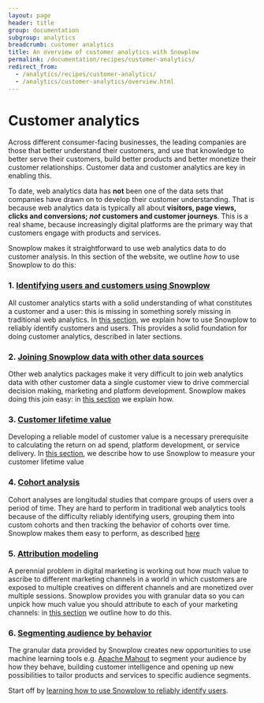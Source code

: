 ```yaml
---
layout: page
header: title
group: documentation
subgroup: analytics
breadcrumb: customer analytics
title: An overview of customer analytics with Snowplow
permalink: /documentation/recipes/customer-analytics/
redirect_from:
  - /analytics/recipes/customer-analytics/
  - /analytics/customer-analytics/overview.html
---
```


# Customer analytics

Across different consumer-facing businesses, the leading companies are those that better understand their customers, and use that knowledge to better serve their customers, build better products and better monetize their customer relationships. Customer data and customer analytics are key in enabling this.

To date, web analytics data has **not** been one of the data sets that companies have drawn on
to develop their customer understanding. That is because web analytics data is typically all about **visitors, page views, clicks and conversions; *not* customers and customer journeys**. This is a real shame, because increasingly digital platforms are the primary way that customers engage with products and services.

Snowplow makes it straightforward to use web analytics data to do customer analysis. In this section of the website, we outline *how* to use Snowplow to do this:

### 1. [Identifying users and customers using Snowplow][user-id]

All customer analytics starts with a solid understanding of what constitutes a customer and a user: this is missing in something sorely missing in traditional web analytics. In [this section][user-id], we explain how to use Snowplow to reliably identify customers and users. This provides a solid foundation for doing customer analytics, described in later sections.

### 2. [Joining Snowplow data with other data sources][joining-customer-data]

Other web analytics packages make it very difficult to join web analytics data with other customer data a single customer view to drive commercial decision making, marketing and platform development. Snowplow makes doing this join easy: in [this section][joining-customer-data] we explain how.

### 3. [Customer lifetime value][clv]

Developing a reliable model of customer value is a necessary prerequisite to calculating the return on ad spend, platform development, or service delivery. In [this section][clv], we describe how to use Snowplow to measure your customer lifetime value

### 4. [Cohort analysis][cohort-analysis]

Cohort analyses are longitudal studies that compare groups of users over a period of time. They are hard to perform in traditional web analytics tools because of the difficulty reliably identifying users, grouping them into custom cohorts and then tracking the behavior of cohorts over time. Snowplow makes them easy to perform, as described [here][cohort-analysis]

### 5. [Attribution modeling][attribution]

A perennial problem in digital marketing is working out how much value to ascribe to different marketing channels in a world in which customers are exposed to multiple creatives on different channels and are monetized over multiple sessions. Snowplow provides you with granular data so you can unpick how much value you should attribute to each of your marketing channels: in [this section][attribution] we outline how to do this.

### 6. [Segmenting audience by behavior][behavioral-segmentation]

The granular data provided by Snowplow creates new opportunities to use machine learning tools e.g. [Apache Mahout][mahout] to segment your audience by how they behave, building customer intelligence and opening up new possibilities to tailor products and services to specific audience segments.

Start off by [learning how to use Snowplow to reliably identify users][user-id].

[user-id]: /analytics/customer-analytics/identifying-users.html
[joining-customer-data]: /analytics/customer-analytics/joining-customer-data.html
[clv]: /analytics/customer-analytics/customer-lifetime-value.html
[cohort-analysis]: /analytics/customer-analytics/cohort-analysis.html
[attribution]: /analytics/customer-analytics/attribution.html
[behavioral-segmentation]: /analytics/customer-analytics/behavioral-segmentation.html
[mahout]: http://mahout.apache.org/
